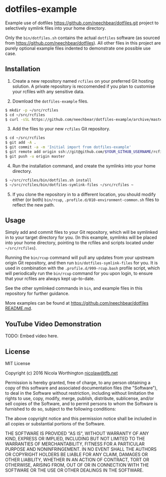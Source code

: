 # dotfiles-example

Example use of dotfiles https://github.com/neechbear/dotfiles.git project to
selectively symlink files into your home directory.

Only the `bin/dotfiles.sh` contains the actual `dotfiles` software (as sourced
from https://github.com/neechbear/dotfiles). All other files in this project are
purely optional example files indented to demonstrate one possible use case.


## Installation

  1. Create a new repository named `rcfiles` on your preferred Git hosting
     solution. A private repository is reccomended if you plan to customise
     your rcfiles with any sensitive data.

  2. Download the `dotfiles-example` files.

```bash
$ mkdir -p ~/src/rcfiles
$ cd ~/src/rcfiles
$ curl -sSL https://github.com/neechbear/dotfiles-example/archive/master.tar.gz | tar -zxvf - --strip=1
```

  3. Add the files to your new `rcfiles` Git repository.

```bash
$ cd ~/src/rcfiles
$ git add -A .
$ git commit -a -m 'Initial import from dotfiles-example'
$ git remote add origin ssh://git@github.com/$YOUR_GITHUB_USERNAME/rcfiles.git
$ git push -u origin master
```

  4. Run the installation command, and create the symlinks into your home
     directory.

```bash
$ ~/src/rcfiles/bin/dotfiles.sh install
$ ~/src/rcfiles/bin/dotfiles-symlink-files ~/src/rcfiles ~
```

  5. If you clone the repository in to a different location, you should modify
     either (or both) `bin/rcup`, `.profile.d/010-environment-common.sh` files
     to reflect the new path.


## Usage
     
Simply add and commit files to your Git repository, which will be symlinked in
to your target directory for you. (In this example, symlinks will be placed into
your home directory, pointing to the rcfiles and scripts located under
`~/src/rcfiles`).

Running the `bin/rcup` command will pull any updates from your upstream origin
Git repository, and then run `bin/dotfiles-symlink-files` for you. It is used
in combination with the `.profile.d/999-rcup.bash` profile script, which will
periodically run the `bin/rcup` command for you upon login, to ensure that your
rcfiles are always kept up-to-date.

See the other symlinked commands in `bin`, and example files in this repository
for further guidance.

More examples can be found at https://github.com/neechbear/dotfiles
[README.md](https://github.com/neechbear/dotfiles/blob/master/README.md).


## YouTube Video Demonstration

TODO: Embed video here.


## License

MIT License

Copyright (c) 2016 Nicola Worthington <nicolaw@tfb.net>

Permission is hereby granted, free of charge, to any person obtaining a copy
of this software and associated documentation files (the "Software"), to deal
in the Software without restriction, including without limitation the rights
to use, copy, modify, merge, publish, distribute, sublicense, and/or sell
copies of the Software, and to permit persons to whom the Software is
furnished to do so, subject to the following conditions:

The above copyright notice and this permission notice shall be included in all
copies or substantial portions of the Software.

THE SOFTWARE IS PROVIDED "AS IS", WITHOUT WARRANTY OF ANY KIND, EXPRESS OR
IMPLIED, INCLUDING BUT NOT LIMITED TO THE WARRANTIES OF MERCHANTABILITY,
FITNESS FOR A PARTICULAR PURPOSE AND NONINFRINGEMENT. IN NO EVENT SHALL THE
AUTHORS OR COPYRIGHT HOLDERS BE LIABLE FOR ANY CLAIM, DAMAGES OR OTHER
LIABILITY, WHETHER IN AN ACTION OF CONTRACT, TORT OR OTHERWISE, ARISING FROM,
OUT OF OR IN CONNECTION WITH THE SOFTWARE OR THE USE OR OTHER DEALINGS IN THE
SOFTWARE.

